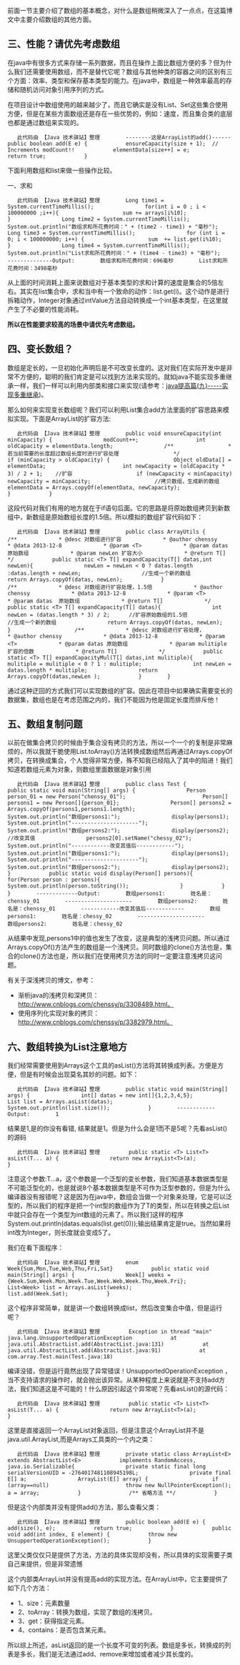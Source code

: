 前面一节主要介绍了数组的基本概念，对什么是数组稍微深入了一点点，在这篇博文中主要介绍数组的其他方面。

## 三、性能？请优先考虑数组

在java中有很多方式来存储一系列数据，而且在操作上面比数组方便的多？但为什么我们还需要使用数组，而不是替代它呢？数组与其他种类的容器之间的区别有三个方面：效率、类型和保存基本类型的能力。在java中，数组是一种效率最高的存储和随机访问对象引用序列的方式。

在项目设计中数组使用的越来越少了，而且它确实是没有List、Set这些集合使用方便，但是在某些方面数组还是存在一些优势的，例如：速度，而且集合类的底层也都是通过数组来实现的。

```
   此代码由 【Java 技术驿站】整理        --------这是ArrayList的add()------            public boolean add(E e) {            ensureCapacity(size + 1);  // Increments modCount!!            elementData[size++] = e;            return true;            }            
```

下面利用数组和list来做一些操作比较。

一、求和

```
   此代码由 【Java 技术驿站】整理        Long time1 = System.currentTimeMillis();                for(int i = 0 ; i < 100000000 ;i++){                    sum += arrays[i%10];                }                Long time2 = System.currentTimeMillis();                System.out.println("数组求和所花费时间：" + (time2 - time1) + "毫秒");                Long time3 = System.currentTimeMillis();                for (int i = 0; i < 100000000; i++) {                    sum  += list.get(i%10);                }                Long time4 = System.currentTimeMillis();                System.out.println("List求和所花费时间：" + (time4 - time3) + "毫秒");        --------------Output:        数组求和所花费时间：696毫秒        List求和所花费时间：3498毫秒            
```

从上面的时间消耗上面来说数组对于基本类型的求和计算的速度是集合的5倍左右。其实在list集合中，求和当中有一个致命的动作：list.get(i)。这个动作是进行拆箱动作，Integer对象通过intValue方法自动转换成一个int基本类型，在这里就产生了不必要的性能消耗。

**所以在性能要求较高的场景中请优先考虑数组。**

## 四、变长数组？

数组是定长的，一旦初始化声明后是不可改变长度的。这对我们在实际开发中是非常不方便的，聪明的我们肯定是可以找到方法来实现的。就如java不能实现多重继承一样，我们一样可以利用内部类和接口来实现(请参考：[java提高篇(九)-----实现多重继承](http://www.cnblogs.com/chenssy/p/3389027.html))。

那么如何来实现变长数组呢？我们可以利用List集合add方法里面的扩容思路来模拟实现。下面是ArrayList的扩容方法:

```
   此代码由 【Java 技术驿站】整理        public void ensureCapacity(int minCapacity) {                modCount++;                  int oldCapacity = elementData.length;                /**                 * 若当前需要的长度超过数组长度时进行扩容处理                 */                if (minCapacity > oldCapacity) {                    Object oldData[] = elementData;                        int newCapacity = (oldCapacity * 3) / 2 + 1;    //扩容                    if (newCapacity < minCapacity)                        newCapacity = minCapacity;                    //拷贝数组，生成新的数组                    elementData = Arrays.copyOf(elementData, newCapacity);                }            }            
```

这段代码对我们有用的地方就在于if语句后面。它的思路是将原始数组拷贝到新数组中，新数组是原始数组长度的1.5倍。所以模拟的数组扩容代码如下：

```
   此代码由 【Java 技术驿站】整理        public class ArrayUtils {            /**             * @desc 对数组进行扩容             * @author chenssy             * @data 2013-12-8             * @param <T>             * @param datas 原始数组             * @param newLen 扩容大小             * @return T[]             */            public static <T> T[] expandCapacity(T[] datas,int newLen){                newLen = newLen < 0 ? datas.length :datas.length + newLen;                   //生成一个新的数组                return Arrays.copyOf(datas, newLen);            }                    /**             * @desc 对数组进行扩容处理，1.5倍             * @author chenssy             * @data 2013-12-8             * @param <T>             * @param datas  原始数组             * @return T[]             */            public static <T> T[] expandCapacity(T[] datas){                int newLen = (datas.length * 3) / 2;      //扩容原始数组的1.5倍                //生成一个新的数组                return Arrays.copyOf(datas, newLen);            }                    /**             * @desc 对数组进行扩容处理，             * @author chenssy             * @data 2013-12-8             * @param <T>             * @param datas 原始数组             * @param mulitiple 扩容的倍数             * @return T[]             */            public static <T> T[] expandCapacityMul(T[] datas,int mulitiple){                mulitiple = mulitiple < 0 ? 1 : mulitiple;                int newLen = datas.length * mulitiple;                return Arrays.copyOf(datas,newLen );            }        }            
```

通过这种迂回的方式我们可以实现数组的扩容。因此在项目中如果确实需要变长的数据集，数组也是在考虑范围之内的，我们不能因为他是固定长度而排斥他！

## 五、数组复制问题

以前在做集合拷贝的时候由于集合没有拷贝的方法，所以一个一个的复制是非常麻烦的，所以我就干脆使用List.toArray()方法转换成数组然后再通过Arrays.copyOf拷贝，在转换成集合，个人觉得非常方便，殊不知我已经陷入了其中的陷进！我们知道若数组元素为对象，则数组里面数据是对象引用

```
   此代码由 【Java 技术驿站】整理        public class Test {            public static void main(String[] args) {                Person person_01 = new Person("chenssy_01");                        Person[] persons1 = new Person[]{person_01};                Person[] persons2 = Arrays.copyOf(persons1,persons1.length);                        System.out.println("数组persons1:");                display(persons1);                System.out.println("---------------------");                System.out.println("数组persons2:");                display(persons2);                //改变其值                persons2[0].setName("chessy_02");                System.out.println("------------改变其值后------------");                System.out.println("数组persons1:");                display(persons1);                System.out.println("---------------------");                System.out.println("数组persons2:");                display(persons2);            }            public static void display(Person[] persons){                for(Person person : persons){                    System.out.println(person.toString());                }            }        }        -------------Output:        数组persons1:        姓名是：chenssy_01        ---------------------        数组persons2:        姓名是：chenssy_01        ------------改变其值后------------        数组persons1:        姓名是：chessy_02        ---------------------        数组persons2:        姓名是：chessy_02            
```

从结果中发现,persons1中的值也发生了改变，这是典型的浅拷贝问题。所以通过Arrays.copyOf()方法产生的数组是一个浅拷贝。同时数组的clone()方法也是，集合的clone()方法也是，所以我们在使用拷贝方法的同时一定要注意浅拷贝这问题。

有关于深浅拷贝的博文，参考：

- 渐析java的浅拷贝和深拷贝：http://www.cnblogs.com/chenssy/p/3308489.html。
- 使用序列化实现对象的拷贝：http://www.cnblogs.com/chenssy/p/3382979.html。

## 六、数组转换为List注意地方

我们经常需要使用到Arrays这个工具的asList()方法将其转换成列表。方便是方便，但是有时候会出现莫名其妙的问题。如下：

```
   此代码由 【Java 技术驿站】整理        public static void main(String[] args) {                int[] datas = new int[]{1,2,3,4,5};                List list = Arrays.asList(datas);                System.out.println(list.size());            }        ------------Output:        1            
```

结果是1,是的你没有看错, 结果就是1。但是为什么会是1而不是5呢？先看asList()的源码

```
   此代码由 【Java 技术驿站】整理         public static <T> List<T> asList(T... a) {                return new ArrayList<T>(a);            }            
```

注意这个参数:T…a，这个参数是一个泛型的变长参数，我们知道基本数据类型是不可能泛型化的，也是就说8个基本数据类型是不可作为泛型参数的，但是为什么编译器没有报错呢？这是因为在java中，数组会当做一个对象来处理，它是可以泛型的，所以我们的程序是把一个int型的数组作为了T的类型，所以在转换之后List中就只会存在一个类型为int数组的元素了。所以我们这样的程序System.out.println(datas.equals(list.get(0)));输出结果肯定是true。当然如果将int改为Integer，则长度就会变成5了。

我们在看下面程序：

```
   此代码由 【Java 技术驿站】整理        enum Week{Sum,Mon,Tue,Web,Thu,Fri,Sat}            public static void main(String[] args) {                Week[] weeks = {Week.Sum,Week.Mon,Week.Tue,Week.Web,Week.Thu,Week.Fri};                List<Week> list = Arrays.asList(weeks);                list.add(Week.Sat);            }            
```

这个程序非常简单，就是讲一个数组转换成list，然后改变集合中值，但是运行呢？

```
   此代码由 【Java 技术驿站】整理         Exception in thread "main" java.lang.UnsupportedOperationException            at java.util.AbstractList.add(AbstractList.java:131)            at java.util.AbstractList.add(AbstractList.java:91)            at com.array.Test.main(Test.java:18)            
```

编译没错，但是运行竟然出现了异常错误！UnsupportedOperationException ，当不支持请求的操作时，就会抛出该异常。从某种程度上来说就是不支持add方法，我们知道这是不可能的！什么原因引起这个异常呢？先看asList()的源代码：

```
   此代码由 【Java 技术驿站】整理         public static <T> List<T> asList(T... a) {                return new ArrayList<T>(a);            }            
```

这里是直接返回一个ArrayList对象返回，但是注意这个ArrayList并不是java.util.ArrayList,而是Arrays工具类的一个内之类：

```
   此代码由 【Java 技术驿站】整理        private static class ArrayList<E> extends AbstractList<E>            implements RandomAccess, java.io.Serializable{                private static final long serialVersionUID = -2764017481108945198L;                private final E[] a;                ArrayList(E[] array) {                    if (array==null)                        throw new NullPointerException();                a = array;            }               /** 省略方法 **/            }            
```

但是这个内部类并没有提供add()方法，那么查看父类：

```
   此代码由 【Java 技术驿站】整理        public boolean add(E e) {            add(size(), e);            return true;            }            public void add(int index, E element) {            throw new UnsupportedOperationException();            }            
```

这里父类仅仅只是提供了方法，方法的具体实现却没有，所以具体的实现需要子类自己来提供，但是非常遗憾

这个内部类ArrayList并没有提高add的实现方法。在ArrayList中，它主要提供了如下几个方法：

- 1、size：元素数量
- 2、toArray：转换为数组，实现了数组的浅拷贝。
- 3、get：获得指定元素。
- 4、contains：是否包含某元素。

所以综上所述，asList返回的是一个长度不可变的列表。数组是多长，转换成的列表是多长，我们是无法通过add、remove来增加或者减少其长度的。